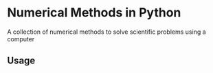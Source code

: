 # Numerical Methods in Python
A collection of numerical methods to solve scientific problems using a computer

## Usage
